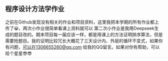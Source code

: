 ## 程序设计方法学作业

之前在Github发现没有相关的作业和项目资料，这里我把本学期的所有作业都上传了😀，两次小作业很简单看课上资料就可以
第二次小作业是我用Deepseek生成的题目改的。期末项目每一届应该一样，都是用课上的方法证明排序算法，但是需要抢题目。我的证明比较冗长大概花了三天设计内、外层的循环不变式，如果你有问题，可以在1306655260@qq.com 给我的QQ留言。如果对你有帮助，可以给个星星😎😎 
